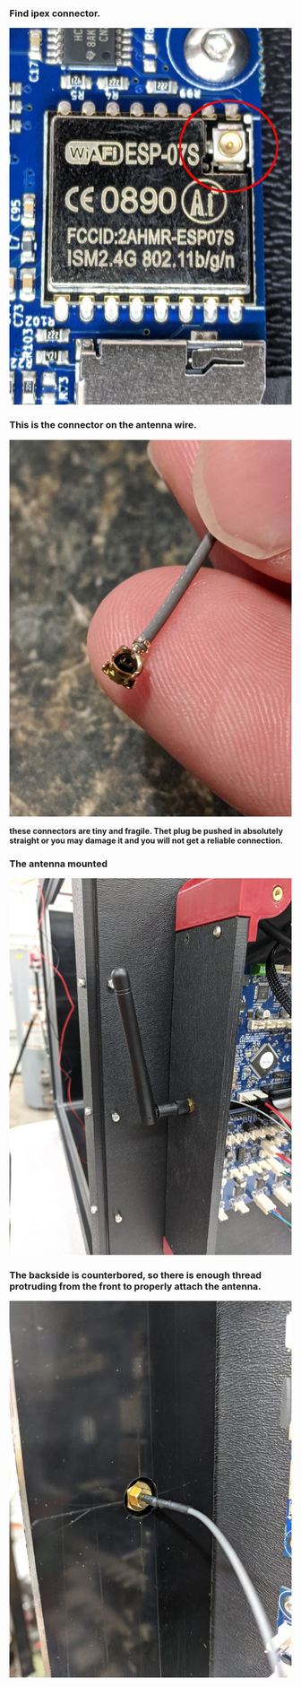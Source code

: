  ### Find ipex connector.
 ![](./ipex.jpg)
 
 ### This is the connector on the antenna wire.
 ![](ant_connector.jpg)
 
**these connectors are tiny and fragile. Thet plug be pushed in absolutely straight or you may damage it and you will not get a reliable connection.**
 
 ### The antenna mounted
  ![](mounted_ant.jpg)
  
 ### The backside is counterbored, so there is enough thread protruding from the front to properly attach the antenna.
   ![](counterbore_backside.jpg)
   
